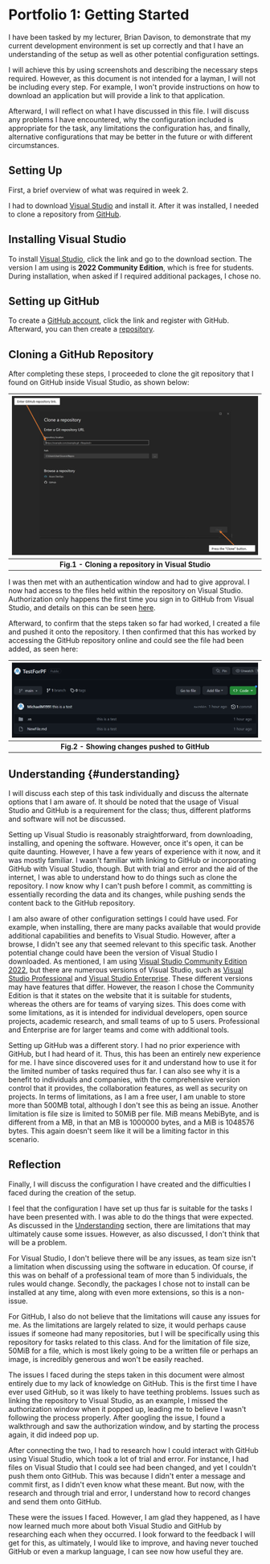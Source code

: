 # Portfolio 1: Getting Started

I have been tasked by my lecturer, Brian Davison, to demonstrate that my current development environment is set up correctly and that I have an understanding of the setup as well as other potential configuration settings.

I will achieve this by using screenshots and describing the necessary steps required. However, as this document is not intended for a layman, I will not be including every step. For example, I won't provide instructions on how to download an application but will provide a link to that application.

Afterward, I will reflect on what I have discussed in this file. I will discuss any problems I have encountered, why the configuration included is appropriate for the task, any limitations the configuration has, and finally, alternative configurations that may be better in the future or with different circumstances.

## Setting Up

First, a brief overview of what was required in week 2. 

I had to download [Visual Studio](https://visualstudio.microsoft.com/) and install it. After it was installed, I needed to clone a repository from [GitHub](https://github.com/). 

## Installing Visual Studio

To install [Visual Studio](https://visualstudio.microsoft.com/), click the link and go to the download section. The version I am using is **2022 Community Edition**, which is free for students. During installation, when asked if I required additional packages, I chose no.

## Setting up GitHub

To create a [GitHub account](https://github.com/), click the link and register with GitHub. Afterward, you can then create a [repository](https://docs.github.com/en/repositories/creating-and-managing-repositories/about-repositories). 

## Cloning a GitHub Repository

After completing these steps, I proceeded to clone the git repository that I found on GitHub inside Visual Studio, as shown below:  

| ![Cloning a repository](images/SSClone.png "This shows the page to clone the repo as well as additional boxes showing where to add the link and where to click") |
|:--:|
| <b> Fig.1 - Cloning a repository in Visual Studio </b> |

I was then met with an authentication window and had to give approval. I now had access to the files held within the repository on Visual Studio. Authorization only happens the first time you sign in to GitHub from Visual Studio, and details on this can be seen [here](https://learn.microsoft.com/en-us/visualstudio/version-control/git-clone-repository?view=vs-2022).

Afterward, to confirm that the steps taken so far had worked, I created a file and pushed it onto the repository. I then confirmed that this has worked by accessing the GitHub repository online and could see the file had been added, as seen here:

| ![Showing changes](images/GHChanges.png "This image shows that a change had been made successfully on GitHub") |
|:--:|
| <b> Fig.2 - Showing changes pushed to GitHub </b> |

## Understanding {#understanding}

I will discuss each step of this task individually and discuss the alternate options that I am aware of. It should be noted that the usage of Visual Studio and GitHub is a requirement for the class; thus, different platforms and software will not be discussed.

Setting up Visual Studio is reasonably straightforward, from downloading, installing, and opening the software. However, once it's open, it can be quite daunting. However, I have a few years of experience with it now, and it was mostly familiar. I wasn't familiar with linking to GitHub or incorporating GitHub with Visual Studio, though. But with trial and error and the aid of the internet, I was able to understand how to do things such as clone the repository. I now know why I can't push before I commit, as committing is essentially recording the data and its changes, while pushing sends the content back to the GitHub repository.

I am also aware of other configuration settings I could have used. For example, when installing, there are many packs available that would provide additional capabilities and benefits to Visual Studio. However, after a browse, I didn't see any that seemed relevant to this specific task. Another potential change could have been the version of Visual Studio I downloaded. As mentioned, I am using [Visual Studio Community Edition 2022](https://visualstudio.microsoft.com/vs/), but there are numerous versions of Visual Studio, such as [Visual Studio Professional](https://visualstudio.microsoft.com/vs/professional/) and [Visual Studio Enterprise](https://visualstudio.microsoft.com/vs/enterprise/). These different versions may have features that differ. However, the reason I chose the Community Edition is that it states on the website that it is suitable for students, whereas the others are for teams of varying sizes. This does come with some limitations, as it is intended for individual developers, open source projects, academic research, and small teams of up to 5 users. Professional and Enterprise are for larger teams and come with additional tools.

Setting up GitHub was a different story. I had no prior experience with GitHub, but I had heard of it. Thus, this has been an entirely new experience for me. I have since discovered uses for it and understand how to use it for the limited number of tasks required thus far. I can also see why it is a benefit to individuals and companies, with the comprehensive version control that it provides, the collaboration features, as well as security on projects. In terms of limitations, as I am a free user, I am unable to store more than 500MB total, although I don't see this as being an issue. Another limitation is file size is limited to 50MiB per file. MiB means MebiByte, and is different from a MB, in that an MB is 1000000 bytes, and a MiB is 1048576 bytes. This again doesn't seem like it will be a limiting factor in this scenario.

## Reflection

Finally, I will discuss the configuration I have created and the difficulties I faced during the creation of the setup.

I feel that the configuration I have set up thus far is suitable for the tasks I have been presented with. I was able to do the things that were expected. As discussed in the [Understanding](#understanding) section, there are limitations that may ultimately cause some issues. However, as also discussed, I don't think that will be a problem.

For Visual Studio, I don't believe there will be any issues, as team size isn't a limitation when discussing using the software in education. Of course, if this was on behalf of a professional team of more than 5 individuals, the rules would change. Secondly, the packages I chose not to install can be installed at any time, along with even more extensions, so this is a non-issue.

For GitHub, I also do not believe that the limitations will cause any issues for me. As the limitations are largely related to size, it would perhaps cause issues if someone had many repositories, but I will be specifically using this repository for tasks related to this class. And for the limitation of file size, 50MiB for a file, which is most likely going to be a written file or perhaps an image, is incredibly generous and won't be easily reached.

The issues I faced during the steps taken in this document were almost entirely due to my lack of knowledge on GitHub. This is the first time I have ever used GitHub, so it was likely to have teething problems. Issues such as linking the repository to Visual Studio, as an example, I missed the authorization window when it popped up, leading me to believe I wasn't following the process properly. After googling the issue, I found a walkthrough and saw the authorization window, and by starting the process again, it did indeed pop up.

After connecting the two, I had to research how I could interact with GitHub using Visual Studio, which took a lot of trial and error. For instance, I had files on Visual Studio that I could see had been changed, and yet I couldn't push them onto GitHub. This was because I didn't enter a message and commit first, as I didn't even know what these meant. But now, with the research and through trial and error, I understand how to record changes and send them onto GitHub.

These were the issues I faced. However, I am glad they happened, as I have now learned much more about both Visual Studio and GitHub by researching each when they occurred. I look forward to the feedback I will get for this, as ultimately, I would like to improve, and having never touched GitHub or even a markup language, I can see now how useful they are.

